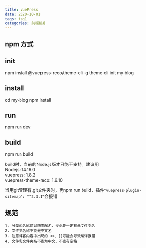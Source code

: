 ```yaml
---
title: VuePress
date: 2020-10-01
tags: tag1
categories: 前端相关
---
```


## npm 方式

## init
npm install @vuepress-reco/theme-cli -g
theme-cli init my-blog

## install
cd my-blog
npm install

## run
npm run dev

## build
npm run build

build时，当前的Node.js版本可能不支持，建议用  
Nodejs: 14.16.0  
vuepress: 1.8.2  
vuepress-theme-reco: 1.6.10  


当用git管理有.git文件夹时，再npm run build，插件`"vuepress-plugin-sitemap": "^2.3.1"`会报错


## 规范
```
1. 分类的名称可以随意起名，没必要一定有此文件夹名
2. 文件夹名称不能是中文名
3. 注意博客内容中出现的 <>、[]可能会导致编译报错
4. 文件和文件夹名不能为中文、不能有空格
```













